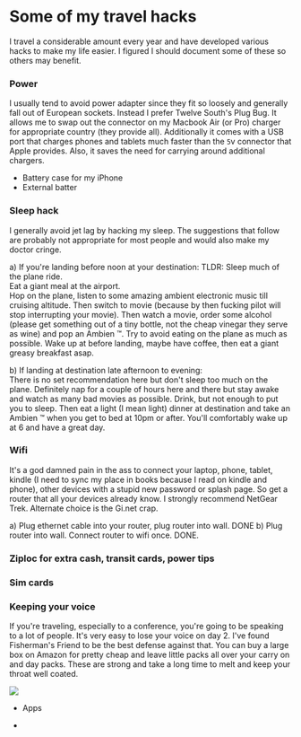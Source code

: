 
# Some of my travel hacks

I travel a considerable amount every year and have developed various hacks to make my life easier. I figured I should document some of these so others may benefit.

### __Power__  
I usually tend to avoid power adapter since they fit so loosely and generally fall out of European sockets. Instead I prefer Twelve South's Plug Bug. It allows me to swap out the connector on my Macbook Air (or Pro) charger for appropriate country (they provide all). Additionally it comes with a USB port that charges phones and tablets much faster than the `5`v connector that Apple provides. Also, it saves the need for carrying around additional chargers.
* Battery case for my iPhone
* External batter

### __Sleep hack__  
I generally avoid jet lag by hacking my sleep. The suggestions that follow are probably not appropriate for most people and would also make my doctor cringe. 

a) If you're landing before noon at your destination:
TLDR: Sleep much of the plane ride.  
Eat a giant meal at the airport.  
Hop on the plane, listen to some amazing ambient electronic music till cruising altitude. Then switch to movie (because by then fucking pilot will stop interrupting your movie). 
Then watch a movie, order some alcohol (please get something out of a tiny bottle, not the cheap vinegar they serve as wine) and pop an Ambien ™. 
Try to avoid eating on the plane as much as possible. 
Wake up at before landing, maybe have coffee, then eat a giant greasy breakfast asap. 

b) If landing at destination late afternoon to evening:  
There is no set recommendation here but don't sleep too much on the plane. 
Definitely nap for a couple of hours here and there but stay awake and watch as many bad movies as possible. Drink, but not enough to put you to sleep.
Then eat a light (I mean light) dinner at destination and take an Ambien ™ when you get to bed at 10pm or after. You'll comfortably wake up at 6 and have a great day.



### __Wifi__  

It's a god damned pain in the ass to connect your laptop, phone, tablet, kindle (I need to sync my place in books because I read on kindle and phone), other devices with a stupid new password or splash page. So get a router that all your devices already know. I strongly recommend NetGear Trek. Alternate choice is the Gi.net crap.

a) Plug ethernet cable into your router, plug router into wall. DONE
b) Plug router into wall. Connect router to wifi once. DONE.


### Ziploc for extra cash, transit cards, power tips


### Sim cards


### __Keeping your voice__  

If you're traveling, especially to a conference, you're going to be speaking to a lot of people. It's very easy to lose your voice on day 2. I've found Fisherman's Friend to be the best defense against that. You can buy a large box on Amazon for pretty cheap and leave little packs all over your carry on and day packs. These are strong and take a long time to melt and keep your throat well coated.

![](https://farm1.staticflickr.com/586/21780360192_c8eae9754a_k.jpg)

* Apps

* 